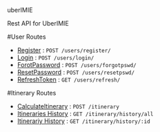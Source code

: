 uberIMIE

Rest API for UberIMIE

#User Routes
- [Register](doc/user/register.md) :  `POST /users/register/`
- [Login](doc/user/login.md) :  `POST /users/login/`
- [ForotPassword](doc/user/forgotpass.md) : `POST /users/forgotpswd/`
- [ResetPassword](doc/user/resetpass.md) : `POST /users/resetpswd/`
- [RefreshToken](doc/user/refreshtoken.md) : `GET /users/refresh/` 
 


#Itinerary Routes
- [CalculateItinerary](doc/itinerary/generate.md) :  `POST /itinerary` 
- [Itineraries History](doc/itinerary/getAll.md) :  `GET /itinerary/history/all`
- [Itinerariy History](doc/itinerary/getId.md) :  `GET /itinerary/history/:id` 


